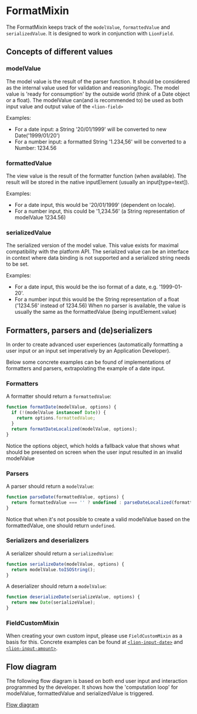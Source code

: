 # FormatMixin
The FormatMixin keeps track of the `modelValue`, `formattedValue` and `serializedValue`.
It is designed to work in conjunction with `LionField`.

## Concepts of different values

### modelValue
The model value is the result of the parser function.
It should be considered as the internal value used for validation and reasoning/logic.
The model value is 'ready for consumption' by the outside world (think of a Date object
or a float). The modelValue can(and is recommended to) be used as both input value and
output value of the `<lion-field>`

Examples:
- For a date input: a String '20/01/1999' will be converted to new Date('1999/01/20')
- For a number input: a formatted String '1.234,56' will be converted to a Number: 1234.56

### formattedValue
The view value is the result of the formatter function (when available).
The result will be stored in the native inputElement (usually an input[type=text]).

Examples:
- For a date input, this would be '20/01/1999' (dependent on locale).
- For a number input, this could be '1,234.56' (a String representation of modelValue
1234.56)

### serializedValue
The serialized version of the model value.
This value exists for maximal compatibility with the platform API.
The serialized value can be an interface in context where data binding is not supported
and a serialized string needs to be set.

Examples:
- For a date input, this would be the iso format of a date, e.g. '1999-01-20'.
- For a number input this would be the String representation of a float ('1234.56' instead
  of 1234.56)
When no parser is available, the value is usually the same as the formattedValue
(being inputElement.value)


## Formatters, parsers and (de)serializers
In order to create advanced user experiences (automatically formatting a user input or an input
set imperatively by an Application Developer).

Below some concrete examples can be found of implementations of formatters and parsers,
extrapolating the example of a date input.

### Formatters
A formatter should return a `formattedValue`:
```js
function formatDate(modelValue, options) {
  if (!(modelValue instanceof Date)) {
    return options.formattedValue;
  }
  return formatDateLocalized(modelValue, options);
}
```
Notice the options object, which holds a fallback value that shows what should be presented on
screen when the user input resulted in an invalid modelValue

### Parsers
A parser should return a `modelValue`:
```js
function parseDate(formattedValue, options) {
  return formattedValue === '' ? undefined : parseDateLocalized(formattedValue);
}
```
Notice that when it's not possible to create a valid modelValue based on the formattedValue,
one should return `undefined`.

### Serializers and deserializers
A serializer should return a `serializedValue`:
```js
function serializeDate(modelValue, options) {
  return modelValue.toISOString();
}
```
A deserializer should return a `modelValue`:
```js
function deserializeDate(serializeValue, options) {
  return new Date(serializeValue);
}
```

### FieldCustomMixin
When creating your own custom input, please use `FieldCustomMixin` as a basis for this.
Concrete examples can be found at [`<lion-input-date>`](../../input-date) and
[`<lion-input-amount>`](../../input-amount).

## Flow diagram
The following flow diagram is based on both end user input and interaction programmed by the
developer. It shows how the 'computation loop' for  modelValue, formattedValue and serializedValue
is triggered.

[Flow diagram](./formatterParserFlow.svg)
